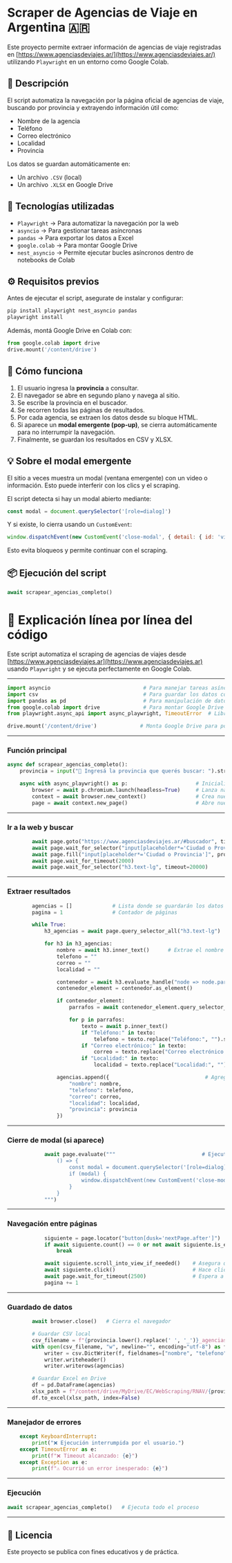 # Scraper de Agencias de Viaje en Argentina 🇦🇷

Este proyecto permite extraer información de agencias de viaje registradas en [https://www.agenciasdeviajes.ar/](https://www.agenciasdeviajes.ar/) utilizando `Playwright` en un entorno como Google Colab.

## 📌 Descripción

El script automatiza la navegación por la página oficial de agencias de viaje, buscando por provincia y extrayendo información útil como:

- Nombre de la agencia
- Teléfono
- Correo electrónico
- Localidad
- Provincia

Los datos se guardan automáticamente en:

- Un archivo `.CSV` (local)
- Un archivo `.XLSX` en Google Drive

## 🧰 Tecnologías utilizadas

- `Playwright` → Para automatizar la navegación por la web
- `asyncio` → Para gestionar tareas asíncronas
- `pandas` → Para exportar los datos a Excel
- `google.colab` → Para montar Google Drive
- `nest_asyncio` → Permite ejecutar bucles asíncronos dentro de notebooks de Colab

## ⚙️ Requisitos previos

Antes de ejecutar el script, asegurate de instalar y configurar:

```bash
pip install playwright nest_asyncio pandas
playwright install
```

Además, montá Google Drive en Colab con:

```python
from google.colab import drive
drive.mount('/content/drive')
```

## 🧠 Cómo funciona

1. El usuario ingresa la **provincia** a consultar.
2. El navegador se abre en segundo plano y navega al sitio.
3. Se escribe la provincia en el buscador.
4. Se recorren todas las páginas de resultados.
5. Por cada agencia, se extraen los datos desde su bloque HTML.
6. Si aparece un **modal emergente (pop-up)**, se cierra automáticamente para no interrumpir la navegación.
7. Finalmente, se guardan los resultados en CSV y XLSX.

## 💡 Sobre el modal emergente

El sitio a veces muestra un modal (ventana emergente) con un video o información. Esto puede interferir con los clics y el scraping.

El script detecta si hay un modal abierto mediante:

```js
const modal = document.querySelector('[role=dialog]')
```

Y si existe, lo cierra usando un `CustomEvent`:

```js
window.dispatchEvent(new CustomEvent('close-modal', { detail: { id: 'video1year' }}))
```

Esto evita bloqueos y permite continuar con el scraping.

## 📦 Ejecución del script

```python
await scrapear_agencias_completo()
```
# 🧠 Explicación línea por línea del código

Este script automatiza el scraping de agencias de viajes desde [https://www.agenciasdeviajes.ar](https://www.agenciasdeviajes.ar) usando `Playwright` y se ejecuta perfectamente en Google Colab.

---

```python
import asyncio                              # Para manejar tareas asíncronas
import csv                                  # Para guardar los datos como archivo CSV
import pandas as pd                         # Para manipulación de datos y exportación a Excel
from google.colab import drive              # Para montar Google Drive en Colab
from playwright.async_api import async_playwright, TimeoutError  # Librería principal de automatización web
```

```python
drive.mount('/content/drive')              # Monta Google Drive para poder guardar archivos directamente allí
```

---

### Función principal

```python
async def scrapear_agencias_completo():
    provincia = input("📍 Ingresá la provincia que querés buscar: ").strip()  # Solicita al usuario la provincia a buscar
```

```python
    async with async_playwright() as p:                      # Inicializa Playwright
        browser = await p.chromium.launch(headless=True)     # Lanza navegador Chromium en modo sin cabeza
        context = await browser.new_context()                # Crea nuevo contexto (como una pestaña aislada)
        page = await context.new_page()                      # Abre nueva página
```

---

### Ir a la web y buscar

```python
        await page.goto("https://www.agenciasdeviajes.ar/#buscador", timeout=30000)  # Carga la página
        await page.wait_for_selector("input[placeholder*='Ciudad o Provincia']", timeout=20000)
        await page.fill("input[placeholder*='Ciudad o Provincia']", provincia)        # Escribe la provincia
        await page.wait_for_timeout(2000)                                             # Espera a que cargue
        await page.wait_for_selector("h3.text-lg", timeout=20000)                    # Espera que aparezcan los resultados
```

---

### Extraer resultados

```python
        agencias = []             # Lista donde se guardarán los datos
        pagina = 1                # Contador de páginas

        while True:
            h3_agencias = await page.query_selector_all("h3.text-lg")  # Encuentra los títulos (nombres de agencias)
```

```python
            for h3 in h3_agencias:
                nombre = await h3.inner_text()      # Extrae el nombre de la agencia
                telefono = ""
                correo = ""
                localidad = ""

                contenedor = await h3.evaluate_handle("node => node.parentElement.parentElement")  # Va al contenedor de info
                contenedor_element = contenedor.as_element()

                if contenedor_element:
                    parrafos = await contenedor_element.query_selector_all("p.leading-relaxed.text-sm")  # Busca los párrafos de datos

                    for p in parrafos:
                        texto = await p.inner_text()
                        if "Teléfono:" in texto:
                            telefono = texto.replace("Teléfono:", "").strip()
                        if "Correo electrónico:" in texto:
                            correo = texto.replace("Correo electrónico:", "").strip()
                        if "Localidad:" in texto:
                            localidad = texto.replace("Localidad:", "").strip()
```

```python
                agencias.append({                               # Agrega los datos a la lista
                    "nombre": nombre,
                    "telefono": telefono,
                    "correo": correo,
                    "localidad": localidad,
                    "provincia": provincia
                })
```

---

### Cierre de modal (si aparece)

```python
            await page.evaluate("""                            # Ejecuta código JavaScript para cerrar un modal emergente
                () => {
                    const modal = document.querySelector('[role=dialog]');
                    if (modal) {
                        window.dispatchEvent(new CustomEvent('close-modal', { detail: { id: 'video1year' }}));
                    }
                }
            """)
```

---

### Navegación entre páginas

```python
            siguiente = page.locator("button[dusk='nextPage.after']")    # Busca el botón "Siguiente"
            if await siguiente.count() == 0 or not await siguiente.is_enabled():  # Si no hay más páginas
                break

            await siguiente.scroll_into_view_if_needed()    # Asegura que el botón esté visible
            await siguiente.click()                         # Hace clic en "Siguiente"
            await page.wait_for_timeout(2500)               # Espera a que cargue
            pagina += 1
```

---

### Guardado de datos

```python
        await browser.close()   # Cierra el navegador
```

```python
        # Guardar CSV local
        csv_filename = f"{provincia.lower().replace(' ', '_')}_agencias_viaje.csv"
        with open(csv_filename, "w", newline="", encoding="utf-8") as f:
            writer = csv.DictWriter(f, fieldnames=["nombre", "telefono", "correo", "localidad", "provincia"])
            writer.writeheader()
            writer.writerows(agencias)
```

```python
        # Guardar Excel en Drive
        df = pd.DataFrame(agencias)
        xlsx_path = f"/content/drive/MyDrive/EC/WebScraping/RNAV/{provincia.lower().replace(' ', '_')}_agencias_viaje.xlsx"
        df.to_excel(xlsx_path, index=False)
```

---

### Manejador de errores

```python
    except KeyboardInterrupt:
        print("❌ Ejecución interrumpida por el usuario.")
    except TimeoutError as e:
        print(f"❌ Timeout alcanzado: {e}")
    except Exception as e:
        print(f"⚠️ Ocurrió un error inesperado: {e}")
```

---

### Ejecución

```python
await scrapear_agencias_completo()   # Ejecuta todo el proceso
```

---


## 📜 Licencia

Este proyecto se publica con fines educativos y de práctica.
